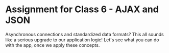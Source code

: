 # Assignment for Class 6 - AJAX and JSON

Asynchronous connections and standardized data formats? This all sounds like a serious upgrade to our application logic! Let's see what you can do with the app, once we apply these concepts.
